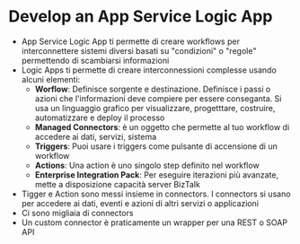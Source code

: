 # Develop an App Service Logic App

- App Service Logic App ti permette di creare workflows per interconnettere sistemi diversi basati su "condizioni" o "regole" permettendo di scambiarsi informazioni
- Logic Apps ti permette di creare interconnessioni complesse usando alcuni elementi:
  - **Worflow**: Definisce sorgente e destinazione. Definisce i passi o azioni che l'informazioni deve compiere per essere conseganta. Si usa un linguaggio grafico per visualizzare, progetttare, costruire, automatizzare e deploy il processo
  - **Managed Connectors**: è un oggetto che permette al tuo workflow di accedere ai dati, servizi, sistema
  - **Triggers**: Puoi usare i triggers come pulsante di accensione di un workflow
  - **Actions**: Una action è uno singolo step definito nel workflow
  - **Enterprise Integration Pack**: Per eseguire iterazioni più avanzate, mette a disposizione capacità server BizTalk
- Tigger e Action sono messi insieme in connectors. I connectors si usano per accedere ai dati, eventi e azioni di altri servizi o applicazioni
- Ci sono migliaia di connectors
- Un custom connector è praticamente un wrapper per una REST o SOAP API